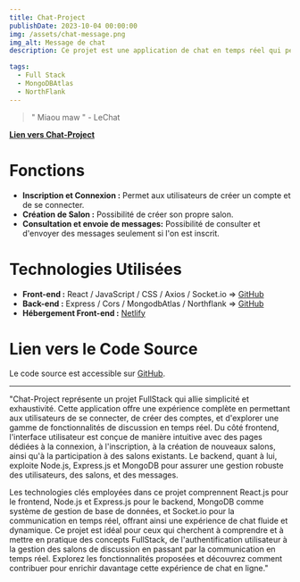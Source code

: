 ```yaml
---
title: Chat-Project
publishDate: 2023-10-04 00:00:00
img: /assets/chat-message.png
img_alt: Message de chat
description: Ce projet est une application de chat en temps réel qui permet aux utilisateurs de créer des salons de discussion, de rejoindre des salons existants, et d'échanger des messages en temps réel. Le design est clairement simple car ce n'était pas le but recherché.

tags:
  - Full Stack
  - MongoDBAtlas
  - NorthFlank
---
```


> " Miaou maw " - LeChat

[**Lien vers Chat-Project**](https://chat-project-miaou-012.netlify.app//)

# Fonctions

- **Inscription et Connexion :** Permet aux utilisateurs de créer un compte et de se connecter.
- **Création de Salon :** Possibilité de créer son propre salon.
- **Consultation et envoie de messages:** Possibilité de consulter et d'envoyer des messages seulement si l'on est inscrit.

# Technologies Utilisées

- **Front-end :** React / JavaScript / CSS / Axios / Socket.io => [GitHub](https://github.com/J-De-Laclos/chat-frontend-project)
- **Back-end :** Express / Cors / MongodbAtlas / Northflank => [GitHub](https://github.com/J-De-Laclos/chat-backend-project)
- **Hébergement Front-end :** [Netlify](https://chat-project-miaou-012.netlify.app//)

# Lien vers le Code Source

Le code source est accessible sur [GitHub](https://github.com/J-De-Laclos/chat-frontend-project).

---

"Chat-Project représente un projet FullStack qui allie simplicité et exhaustivité. Cette application offre une expérience complète en permettant aux utilisateurs de se connecter, de créer des comptes, et d'explorer une gamme de fonctionnalités de discussion en temps réel. Du côté frontend, l'interface utilisateur est conçue de manière intuitive avec des pages dédiées à la connexion, à l'inscription, à la création de nouveaux salons, ainsi qu'à la participation à des salons existants. Le backend, quant à lui, exploite Node.js, Express.js et MongoDB pour assurer une gestion robuste des utilisateurs, des salons, et des messages.

Les technologies clés employées dans ce projet comprennent React.js pour le frontend, Node.js et Express.js pour le backend, MongoDB comme système de gestion de base de données, et Socket.io pour la communication en temps réel, offrant ainsi une expérience de chat fluide et dynamique. Ce projet est idéal pour ceux qui cherchent à comprendre et à mettre en pratique des concepts FullStack, de l'authentification utilisateur à la gestion des salons de discussion en passant par la communication en temps réel. Explorez les fonctionnalités proposées et découvrez comment contribuer pour enrichir davantage cette expérience de chat en ligne."
